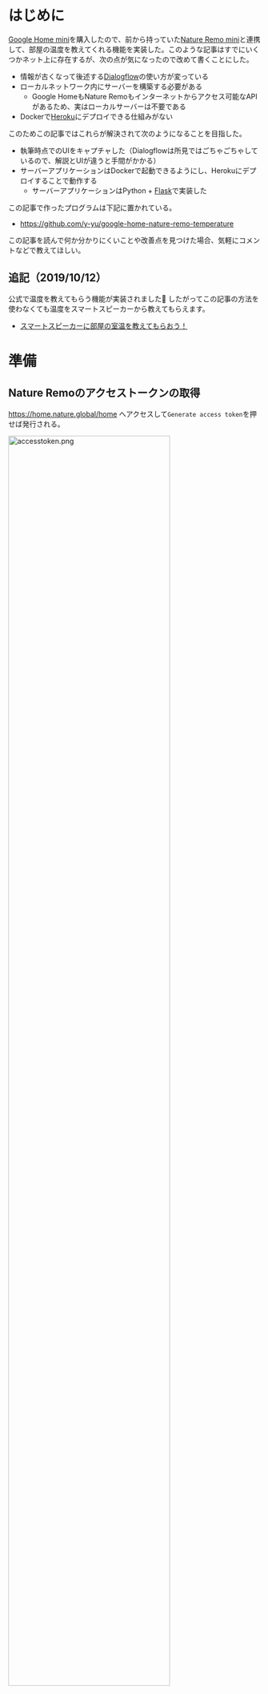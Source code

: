 # はじめに

[Google Home mini](https://store.google.com/product/google_home_mini)を購入したので、前から持っていた[Nature Remo mini](https://nature.global/jp/top)と連携して、部屋の温度を教えてくれる機能を実装した。このような記事はすでにいくつかネット上に存在するが、次の点が気になったので改めて書くことにした。

- 情報が古くなって後述する[Dialogflow](https://dialogflow.com/)の使い方が変っている
- ローカルネットワーク内にサーバーを構築する必要がある
    - Google HomeもNature Remoもインターネットからアクセス可能なAPIがあるため、実はローカルサーバーは不要である
- Dockerで[Heroku](https://www.heroku.com)にデプロイできる仕組みがない

このためこの記事ではこれらが解決されて次のようになることを目指した。

- 執筆時点でのUIをキャプチャした（Dialogflowは所見ではごちゃごちゃしているので、解説とUIが違うと手間がかかる）
- サーバーアプリケーションはDockerで起動できるようにし、Herokuにデプロイすることで動作する
    - サーバーアプリケーションはPython + [Flask](http://flask.pocoo.org/)で実装した

この記事で作ったプログラムは下記に置かれている。

- https://github.com/y-yu/google-home-nature-remo-temperature

この記事を読んで何か分かりにくいことや改善点を見つけた場合、気軽にコメントなどで教えてほしい。

## 追記（2019/10/12）

公式で温度を教えてもらう機能が実装されました:tada: したがってこの記事の方法を使わなくても温度をスマートスピーカーから教えてもらえます。

- [スマートスピーカーに部屋の室温を教えてもらおう！
](https://nature.global/jp/blog/2019/10/10/ask-google-temp)

# 準備

## Nature Remoのアクセストークンの取得

https://home.nature.global/home へアクセスして`Generate access token`を押せば発行される。

<img width="80%" alt="accesstoken.png" src="https://qiita-image-store.s3.ap-northeast-1.amazonaws.com/0/10815/3bdc92a4-d9e2-4c80-c3b9-31d3a6ea76be.png">

## Herokuのアプリケーションを作成

https://dashboard.heroku.com/apps へアクセスして`New > Create new app`を押せばよい。

<img width="30%" alt="" src="https://qiita-image-store.s3.ap-northeast-1.amazonaws.com/0/10815/33a98912-40b6-b7f6-d595-7c0608ecd952.png">

そして`App name`は`google-home-nature-remo`としたが、この命名はすでに筆者が利用してしまったので別の名称にしなければならない。この`App name`は後にコマンドライン上やURL上で利用するので、別の名前にした場合はこの記事のいろいろな部分を適宜修正する必要がある。この命名がコマンドラインやURLで必要になった場合は、`《App name》`と表記する。

<img width="70%" alt="" src="https://qiita-image-store.s3.ap-northeast-1.amazonaws.com/0/10815/595b7cca-197f-835e-a7c7-e36582b14126.png">

最後に`Create app`を押す。これでアプリケーションがデプロイできるようになる。そしてアプリケーションのために環境変数を設定する。[https://dashboard.heroku.com/apps/《App name》/settings]()へアクセスし次のように環境変数を入れる。

<img width="80%" alt="env.png" src="https://qiita-image-store.s3.ap-northeast-1.amazonaws.com/0/10815/cfd0c272-0b8e-4d2f-90b9-1ca94d410702.jpeg">

`NATURE_REMO_TOKEN`は先ほど発行したNature Remoのアクセストークンであり`BASIC_AUTH_USERNAME`と`BASIC_AUTH_PASSWORD`はそれぞれGoogle Home（正確にはDialogflow）がこのHerokuアプリケーションにアクセスするためのBasic認証の情報である。これはURLが特定されると部屋の温度を取得される恐れがあるため、このように認証をかけておくことにする。

# サーバーアプリケーションのデプロイ

HerokuのDockerアプリケーションをデプロイする。次のような流れを行う。

1. `git clone https://github.com/y-yu/google-home-nature-remo-temperature.git`
2. `cd google-home-nature-remo-temperature`
3. `heroku login`
    * もしCLIの`heroku`がない場合はHomebrewなどで適宜インストールする
4. `heroku container:login`
5. `heroku container:push web -a 《App name》`
6. `heroku container:release web -a 《App name》`

これでサーバーサイド側は完成のはずである。次のコマンドでテストするとよい。

```console
$ curl -XPOST --basic -u "user:*******" https://google-home-nature-remo.herokuapp.com/temperature | jq
{
  "payload": {
    "google": {
      "expectUserResponse": false,
      "richResponse": {
        "items": [
          {
            "simpleResponse": {
              "textToSpeech": "現在の室温は24.39度です"
            }
          }
        ]
      }
    }
  }
}
```

このようなJSONが表示されれば成功である。

# Google Assistantアプリケーションの作成

https://console.actions.google.com/ へアクセスし`New project`を押すと、次のような画面があらわれる。

<img width="60%" src="https://qiita-image-store.s3.ap-northeast-1.amazonaws.com/0/10815/845c176c-563f-8f0d-d0b7-d8e38d0bf015.png">

言語を日本語、地域を日本にして`Create project`する。するとWelcomeページが表示される。

<img width="60%" src="https://qiita-image-store.s3.ap-northeast-1.amazonaws.com/0/10815/1899f5ca-7b8a-e7ac-cda6-eaba413259db.png">

ここからGoogle Homeで呼びだすための設定をしていくので、上のタブの`Develop`を押す。

## Invocationの設定

左のタブに`Invocation`というのがあるので、まずはこれを設定する。これは「OK, Google. `○○○○○`につないで」の`○○○○○`を決めることで、さきほど作ったアプリケーションを呼び出すことができるようになる。ここでは`部屋の温度`にした。

<img width="60%" src="https://qiita-image-store.s3.ap-northeast-1.amazonaws.com/0/10815/1cfe31b1-26c8-aaf5-5bbd-e913a27284df.png">

これで「OK, Google. 部屋の温度につないで」と言うとこのGoogle Assistantアプリケーションが起動するようになる。

## Actionの追加

それではDialogflowを使ってどのようなときにどうするのかを定義していく。あらかじめゴールを述べておくと「このアプリケーションが起動した時に、さきほど作ったHerokuアプリケーションに問い合わせてその情報を発言する」というものである。
まずは左側のタブから`Action`を選び、`Add action`を押す。

<img width="60%" src="https://qiita-image-store.s3.ap-northeast-1.amazonaws.com/0/10815/c7bf7b07-16b4-d5c1-f01d-da2cbadd3c68.png">

今回はbuilt-inではないので、Custom intentを作るため、画像のような`BUILD`ボタンを押してDialogflowへ移動する。

## Dialogflowの設定

次からは`Create new agent`で新しい設定を作成し、適当な名前をつける。ここからDialogflowを設定していく。

### Default Welcome Intentの無効化

このアプリケーションはデフォルトで「OK, Google. `○○○○○`につないで」の後にやることであるWelcome Intentが決っているが、今回このGoogle Assistantアプリケーションは温度を返す機能しかないため、このデフォルト機能は必要ない。

<img width="50%" src="https://qiita-image-store.s3.ap-northeast-1.amazonaws.com/0/10815/4422006b-3d0e-6772-7146-e8a585580ffa.png">

そこで上の画像のように`Events`に設定してあった`Welcome`を削除して空にしておく。

### Fulfillmentの設定

次にHerokuアプリケーションへ問い合わせる部分を定義する。左側のタブから`Fulfillment`を選び、`Webhook`を`ENABLE`にする。そしてHeroku側の環境変数に従ってBasic認証の情報とアプリケーションのURLを入力する。

<img width="80%" src="https://qiita-image-store.s3.ap-northeast-1.amazonaws.com/0/10815/dead290c-772d-24ad-682c-e3ccb416b1a1.png">

そして画面右下の`SAVE`を押す。

### Intentの設定

Dialogflowの左側のタプから`Intent`を押し、右上にある`CREATE INTENT`を押す。`Intent name`は適当に入れておけばよい。ここはユーザーのどういうアクションに対して何をするかを定義する部分であり、今回は機能が1つ（部屋の温度を返すだけ）なので、起動した瞬間にHerokuアプリケーションへ問い合わせてもらえばよい。
したがって、まずは`Event`を設定する。

<img width="50%" src="https://qiita-image-store.s3.ap-northeast-1.amazonaws.com/0/10815/d7012c85-4cb1-ebdf-90eb-f54b7605a1f5.png">

このように`Welcome`を設定した。そして一番下にある`Enable webhook call for this intent`を有効にすればHerokuアプリケーションへの問い合わせが行われる。

### Integrationsの設定

最後に追加したIntentをGoogle Homeで使う設定を書いておく。もう`Default Welcome Intent`はいらないので削除し、いま作った`room temperature`を入れる。

<img width="60%" src="https://qiita-image-store.s3.ap-northeast-1.amazonaws.com/0/10815/6aee44a2-5f93-69c2-e23f-651f3c526951.png">

また`Auto-preview changes`を入れておけば修正したときに、明示的な操作なく変更が適用されて便利である。ここで`TEST`ボタンを押してシミュレーターでテストしてみる。

<img width="60%" src="https://qiita-image-store.s3.ap-northeast-1.amazonaws.com/0/10815/288fc301-9775-bcd1-df12-a9080f7292de.png">

このようになれば成功である。この時点でもう部屋のGoogle Homeから利用できる状態にあるので、たとえばこの例では「OK, Google. 部屋の温度につないで」と言えばきちんと応答される。

# おわりに

Google Homeアプリケーションの開発は、とにかく覚えることが多くて大変であった。この資料が他の方々の開発に役立てばよいと思う。

# 参考文献

- [Google HomeとFlask(Python)サーバでスマートスピーカーアプリを作成してみた](http://totech.hateblo.jp/entry/2018/02/06/162102)
- [Dialogflow API V2使ってGoogle Homeのアプリを作成](https://qiita.com/iton/items/356130e6697d18b27c1f)
- [Google Home + Nature Remo API で室温を喋らせる](https://blog.yuu26.com/entry/20180523/1527086494)
- [Google Home でハローワールド](https://dev.classmethod.jp/voice-assistant/actions-on-google/hello-world-on-google-home/)
- [Nature Remoの公式APIの使い方](https://qiita.com/sohsatoh/items/b710ab3fa05e77ab2b0a)


